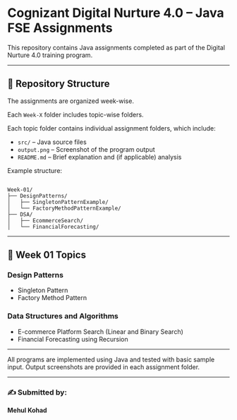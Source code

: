 # Cognizant Digital Nurture 4.0 – Java FSE Assignments

This repository contains Java assignments completed as part of the Digital Nurture 4.0 training program.

---

## 📁 Repository Structure

The assignments are organized week-wise. 

Each `Week-X` folder includes topic-wise folders. 

Each topic folder contains individual assignment folders, which include:

- `src/` – Java source files
- `output.png` – Screenshot of the program output
- `README.md` – Brief explanation and (if applicable) analysis

Example structure:


```

Week-01/
├── DesignPatterns/
│   ├── SingletonPatternExample/
│   └── FactoryMethodPatternExample/
├── DSA/
│   ├── EcommerceSearch/
│   └── FinancialForecasting/

```

---

## 📅 Week 01 Topics

### Design Patterns
- Singleton Pattern
- Factory Method Pattern

### Data Structures and Algorithms
- E-commerce Platform Search (Linear and Binary Search)
- Financial Forecasting using Recursion

---

All programs are implemented using Java and tested with basic sample input. Output screenshots are provided in each assignment folder.

---

### ✍️ Submitted by:

**Mehul Kohad**













